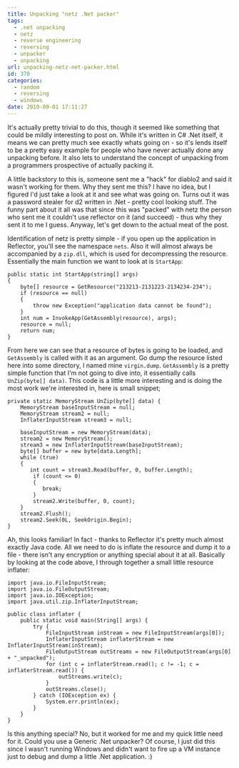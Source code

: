 ```yaml
---
title: Unpacking "netz .Net packer"
tags:
  - .net unpacking
  - netz
  - reverse engineering
  - reversing
  - unpacker
  - unpacking
url: unpacking-netz-net-packer.html
id: 370
categories:
  - random
  - reversing
  - windows
date: 2010-09-01 17:11:27
---
```


It's actually pretty trivial to do this, though it seemed like something that could be mildly interesting to post on. While it's written in C# .Net itself, it means we can pretty much see exactly whats going on - so it's lends itself to be a pretty easy example for people who have never actually done any unpacking before. It also lets to understand the concept of unpacking from a programmers prospective of actually packing it.

A little backstory to this is, someone sent me a "hack" for diablo2 and said it wasn't working for them. Why they sent me this? I have no idea, but I figured I'd just take a look at it and see what was going on. Turns out it was a password stealer for d2 written in .Net - pretty cool looking stuff. The funny part about it all was that since this was "packed" with netz the person who sent me it couldn't use reflector on it (and succeed) - thus why they sent it to me I guess. Anyway, let's get down to the actual meat of the post. 

Identification of netz is pretty simple - if you open up the application in Reflector, you'll see the namespace `nets`. Also it will almost always be accompanied by a `zip.dll`, which is used for decompressing the resource. Essentially the main function we want to look at is `StartApp`:
```
public static int StartApp(string[] args)
{
    byte[] resource = GetResource("213213-2131223-2134234-234");
    if (resource == null)
    {
        throw new Exception("application data cannot be found");
    }
    int num = InvokeApp(GetAssembly(resource), args);
    resource = null;
    return num;
}
```
From here we can see that a resource of bytes is going to be loaded, and `GetAssembly` is called with it as an argument. Go dump the resource listed here into some directory, I named mine `virgin.dump`. `GetAssembly` is a pretty simple function that I'm not going to dive into, it essentially calls `UnZip(byte[] data)`. This code is a little more interesting and is doing the most work we're interested in, here is small snippet;
```
private static MemoryStream UnZip(byte[] data) {
    MemoryStream baseInputStream = null;
    MemoryStream stream2 = null;
    InflaterInputStream stream3 = null;

    baseInputStream = new MemoryStream(data);
    stream2 = new MemoryStream();
    stream3 = new InflaterInputStream(baseInputStream);
    byte[] buffer = new byte[data.Length];
    while (true)
    {
       int count = stream3.Read(buffer, 0, buffer.Length);
        if (count <= 0)
        {
           break;
        }
        stream2.Write(buffer, 0, count);
    }
    stream2.Flush();
    stream2.Seek(0L, SeekOrigin.Begin);
}
```
Ah, this looks familiar! In fact - thanks to Reflector it's pretty much almost exactly Java code. All we need to do is inflate the resource and dump it to a file - there isn't any encryption or anything special about it at all. Basically by looking at the code above, I through together a small little resource inflater:
```
import java.io.FileInputStream;
import java.io.FileOutputStream;
import java.io.IOException;
import java.util.zip.InflaterInputStream;

public class inflater {
    public static void main(String[] args) {
        try {
            FileInputStream inStream = new FileInputStream(args[0]);
            InflaterInputStream inflaterStream = new InflaterInputStream(inStream);
            FileOutputStream outStreams = new FileOutputStream(args[0] + "_unpacked");
            for (int c = inflaterStream.read(); c != -1; c = inflaterStream.read()) {
                outStreams.write(c);
            }
            outStreams.close();
        } catch (IOException ex) {
            System.err.println(ex);
        }
    }
}
```
Is this anything special? No, but it worked for me and my quick little need for it. Could you use a Generic .Net unpacker? Of course, I just did this since I wasn't running Windows and didn't want to fire up a VM instance just to debug and dump a little .Net application. :)